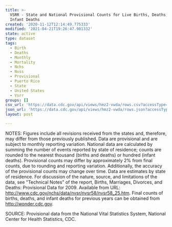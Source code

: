 ```yaml
---
title: >-
  VSRR - State and National Provisional Counts for Live Births, Deaths, and
  Infant Deaths
created: '2020-11-12T12:14:49.775333'
modified: '2021-04-21T19:26:47.981332'
state: active
type: dataset
tags:
  - Birth
  - Deaths
  - Monthly
  - Mortality
  - Nchs
  - Nvss
  - Provisional
  - Puerto Rico
  - State
  - United States
  - Vsrr
groups: []
csv_url: 'https://data.cdc.gov/api/views/hmz2-vwda/rows.csv?accessType=DOWNLOAD'
json_url: 'https://data.cdc.gov/api/views/hmz2-vwda/rows.json?accessType=DOWNLOAD'
layout: post

---
```

NOTES: Figures include all revisions received from the states and, therefore, may differ from those previously published. Data are provisional and are subject to monthly reporting variation. National data are calculated by summing the number of events reported by state of residence; counts are rounded to the nearest thousand (births and deaths) or hundred (infant deaths). Provisional counts may differ by approximately 2% from final counts, due to rounding and reporting variation. Additionally, the accuracy of the provisional counts may change over time. Data are estimates by state of residence. For discussion of the nature, source, and limitations of the data, see "Technical Notes" of the report, Births, Marriages, Divorces, and Deaths: Provisional Data for 2009. Available from URL: http://www.cdc.gov/nchs/data/nvsr/nvsr58/nvsr58_25.htm. Final counts of births, deaths, and infant deaths for previous years can be obtained from http://wonder.cdc.gov.

SOURCE: Provisional data from the National Vital Statistics System, National Center for Health Statistics, CDC.
